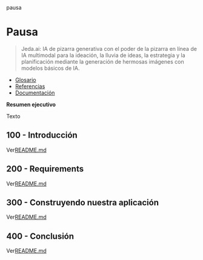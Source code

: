 pausa

# Pausa

> Jeda.ai: IA de pizarra generativa con el poder de la pizarra en línea de IA multimodal para la ideación, la lluvia de ideas, la estrategia y la planificación mediante la generación de hermosas imágenes con modelos básicos de IA.

-   [Glosario](./GLOSSARY.md)
-   [Referencias](./REFERENCES.md)
-   [Documentación](./DOCUMENTATION.md)

**Resumen ejecutivo**

Texto

## 100 - Introducción

Ver[README.md](./100/README.md)

## 200 - Requirements

Ver[README.md](./200/README.md)

## 300 - Construyendo nuestra aplicación

Ver[README.md](./300/README.md)

## 400 - Conclusión

Ver[README.md](./400/README.md)
